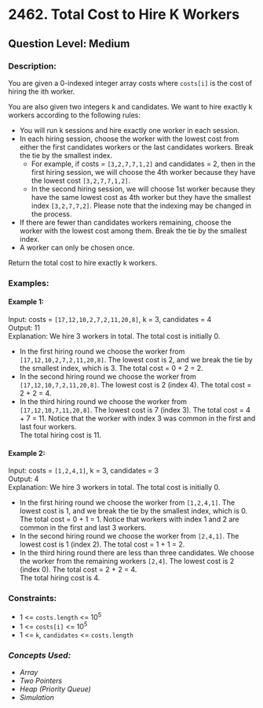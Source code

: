 # 2462. Total Cost to Hire K Workers
## Question Level: Medium
### Description:
You are given a 0-indexed integer array costs where `costs[i]` is the cost of hiring the ith worker.

You are also given two integers k and candidates. We want to hire exactly k workers according to the following rules:
- You will run k sessions and hire exactly one worker in each session.
- In each hiring session, choose the worker with the lowest cost from either the first candidates workers or the last candidates workers. Break the tie by the smallest index.
    - For example, if costs = `[3,2,7,7,1,2]` and candidates = 2, then in the first hiring session, we will choose the 4th worker because they have the lowest cost `[3,2,7,7,1,2]`.
    - In the second hiring session, we will choose 1st worker because they have the same lowest cost as 4th worker but they have the smallest index `[3,2,7,7,2]`. Please note that the indexing may be changed in the process.
- If there are fewer than candidates workers remaining, choose the worker with the lowest cost among them. Break the tie by the smallest index.
- A worker can only be chosen once.

Return the total cost to hire exactly k workers.

### Examples:
#### Example 1:

Input: costs = `[17,12,10,2,7,2,11,20,8]`, k = 3, candidates = 4  
Output: 11  
Explanation: We hire 3 workers in total. The total cost is initially 0.
- In the first hiring round we choose the worker from `[17,12,10,2,7,2,11,20,8]`. The lowest cost is 2, and we break the tie by the smallest index, which is 3. The total cost = 0 + 2 = 2.
- In the second hiring round we choose the worker from `[17,12,10,7,2,11,20,8]`. The lowest cost is 2 (index 4). The total cost = 2 + 2 = 4.
- In the third hiring round we choose the worker from `[17,12,10,7,11,20,8]`. The lowest cost is 7 (index 3). The total cost = 4 + 7 = 11. Notice that the worker with index 3 was common in the first and last four workers.  
The total hiring cost is 11.
#### Example 2:
 
Input: costs = `[1,2,4,1]`, k = 3, candidates = 3  
Output: 4  
Explanation: We hire 3 workers in total. The total cost is initially 0.  
- In the first hiring round we choose the worker from `[1,2,4,1]`. The lowest cost is 1, and we break the tie by the smallest index, which is 0. The total cost = 0 + 1 = 1. Notice that workers with index 1 and 2 are common in the first and last 3 workers.
- In the second hiring round we choose the worker from `[2,4,1]`. The lowest cost is 1 (index 2). The total cost = 1 + 1 = 2.
- In the third hiring round there are less than three candidates. We choose the worker from the remaining workers `[2,4]`. The lowest cost is 2 (index 0). The total cost = 2 + 2 = 4.  
The total hiring cost is 4.  

### Constraints:

- 1 <= `costs.length` <= 10<sup>5 </sup>
- 1 <= `costs[i]` <= 10<sup>5</sup>
- 1 <= `k`, `candidates` <= `costs.length`

### <i>Concepts Used:
- Array
- Two Pointers
- Heap (Priority Queue)
- Simulation</i>